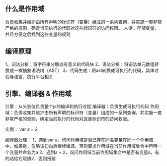 ## 什么是作用域
负责收集并维护由所有声明的标识符（变量）组成的一系列查询，并实施一套非常严格的规则，确定当前执行的代码对这些标识符的访问权限。
人话：存储变量，并且方便之后找到这些变量的规则

## 编译原理
1、词法分析：将字符串分解成有意义的代码块
2、语法分析：将词法单元数组转换成一棵抽象语法树（AST）
3、代码生成：将ast转换成可执行的代码，具体过程与语言、执行平台相关

## 引擎、编译器 & 作用域
引擎：从头到位负责整个js的编译和执行过程
编译器：负责生成可执行代码
作用域：负责收集并维护由所有声明的标识符（变量）组成的一系列查询，并实施一套非常严格的规则，确定当前执行的代码对这些标识符的访问权限。

实例：
var a = 2

编译器处理：
    1、遇到var a，询问作用域是否已存在同名变量在同一个作用域中，如果是，忽略该句向后继续编译。否则要求作用域在当前作用域集合中声明一个变量并命名为a
    2、遇到a = 2，询问作用域当前作用域集合中是否有变量a，有的话给它赋值2，否则报错


